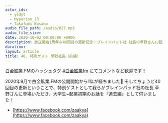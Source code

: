 ```yaml
---
actor_ids:
  - ysdyt
  - Hyperion_13
  - Takafumi Kusano
audio_file_path: /audio/027.mp3
audio_file_size: 
date: 2020-10-02 00:00:00 +0900
description: 放送開始1周年＆40回目の更新記念！ブレインパッド社 社長の草野さんに起業初期までのお話を伺いました！
duration:
layout: article
title: 40. 特別ゲスト 草野社長（前編）
---
```


白金鉱業.FMのハッシュタグ [#白金鉱業fm](https://twitter.com/search?q=%23%E7%99%BD%E9%87%91%E9%89%B1%E6%A5%ADfm&src=typed_query) にてコメントなど歓迎です！

2020年9月で白金鉱業.FMの公開開始から1年が経ちました👏 そしてちょうど40回目の更新ということで、特別ゲストとして我らがブレインパッド社の社長 草野さんに登場いただき、大学生~起業初期のお話を「過去編」として伺いました！

- [https://www.facebook.com/zaakya](https://www.facebook.com/zaakya)

